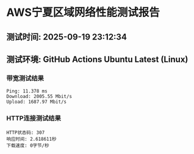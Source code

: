 # AWS宁夏区域网络性能测试报告
## 测试时间: 2025-09-19 23:12:34
## 测试环境: GitHub Actions Ubuntu Latest (Linux)

### 带宽测试结果
```
Ping: 11.378 ms
Download: 2005.55 Mbit/s
Upload: 1687.97 Mbit/s
```

### HTTP连接测试结果
```
HTTP状态码: 307
响应时间: 2.618611秒
下载速度: 0字节/秒
```

